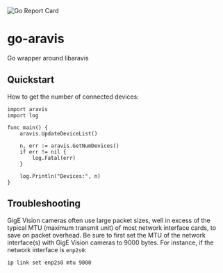 ![Go Report Card](https://goreportcard.com/badge/github.com/thinkski/go-aravis)
# go-aravis

Go wrapper around libaravis


## Quickstart

How to get the number of connected devices:

    import aravis
    import log

    func main() {
        aravis.UpdateDeviceList()

        n, err := aravis.GetNumDevices()
        if err != nil {
            log.Fatal(err)
        }

        log.Println("Devices:", n)
    }

## Troubleshooting

GigE Vision cameras often use large packet sizes, well in excess of the typical MTU (maximum transmit unit) of most network interface cards, to save on packet overhead. Be sure to first set the MTU of the network interface(s) with GigE Vision cameras to 9000 bytes. For instance, if the network interface is `enp2s0`:

    ip link set enp2s0 mtu 9000

